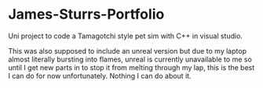 # James-Sturrs-Portfolio
Uni project to code a Tamagotchi style pet sim with C++ in visual studio. 


This was also supposed to include an unreal version but due to my laptop almost literally bursting into flames, unreal is currently unavailable to me so until I get new parts in to stop it from melting
through my lap, this is the best I can do for now unfortunately. Nothing I can do about it.
